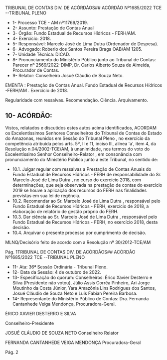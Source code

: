 TRIBUNAL DE CONTAS DIV. DE ACÓRDÃOS## ACÓRDÃO Nº1685/2022  TCE --TRIBUNAL PLENO

- 1- Processo TCE - AM nº11769/2019.
- 2- Assunto: Prestação de Contas Anual
- 3- Órgão: Fundo Estadual de Recursos Hídricos - FERH/AM.
- 4- Exercício: 2018.
- 5- Responsável: Marcelo José de Lima Dutra (Ordenador de Despesa).
- 6- Advogado: Roberio dos Santos Pereira Braga OAB/AM 1205.
- 7- Unidade Técnica: DICAD.
- 8- Pronunciamento  do  Ministério  Público  junto  ao  Tribunal  de  Contas: Parecer  nº 2569/2022-DIMP, Dr. Carlos Alberto Souza de Almeida, Procurador de Contas.
- 9- Relator: Conselheiro Josué Cláudio de Souza Neto.

EMENTA : Prestação de Contas Anual. Fundo Estadual de Recursos Hídricos -FERH/AM  . Exercício de 2018.

Regularidade com ressalvas. Recomendação. Ciência. Arquivamento.

## 10-  ACÓRDÃO:

Vistos, relatados e discutidos estes autos acima identificados, ACORDAM os Excelentíssimos Senhores Conselheiros do Tribunal de Contas do Estado do Amazonas, reunidos em Sessão do Tribunal Pleno , no exercício da competência atribuída pelos arts. 5º, II e 11, inciso III, alínea 'a', item 4, da Resolução n.04/2002-TCE/AM, à unanimidade, nos termos do voto do Excelentíssimo Senhor Conselheiro-Relator , em consonância com pronunciamento do Ministério Público junto a este Tribunal, no sentido de:

- 10.1. Julgar regular com ressalvas a Prestação de Contas Anuais do Fundo Estadual  de  Recursos  Hídricos  -  FERH  de  responsabilidade do Sr. Marcelo  José  de  Lima  Dutra , no  curso  do  exercício  2018,  com determinações, que seja observada na prestação de contas do exercício 2019  se  houve  a  aplicação  dos  recursos  do  FERH  nas  finalidades previstas em sua lei de regência.
- 10.2. Recomendar ao Sr. Marcelo  José  de  Lima  Dutra , responsável pelo Fundo Estadual de Recursos Hídricos - FERH, exercício de 2018, a elaboração de relatório de gestão próprio do FERH.
- 10.3. Dar  ciência ao Sr.  Marcelo  José  de  Lima  Dutra ,  responsável  pelo Fundo Estadual de Recursos Hídricos - FERH, no exercício 2018, desta decisão.
- 10.4. Arquivar o presente processo por cumprimento de decisão.

MLNQ/Decisório feito de acordo com a Resolução nº 30/2012-TCE/AM

Pág. 1TRIBUNAL DE CONTAS DIV. DE ACÓRDÃOS## ACÓRDÃO Nº1685/2022  TCE --TRIBUNAL PLENO

- 11-  Ata: 36ª Sessão Ordinária - Tribunal Pleno.
- 12-  Data da Sessão: 4 de outubro de 2022.
- 13-  Especificação do quorum: Conselheiros: Érico Xavier Desterro e Silva (Presidente não  votou),  Júlio  Assis  Corrêa  Pinheiro,  Ari  Jorge  Moutinho  da  Costa  Júnior,  Yara Amazônia  Lins  Rodrigues  dos  Santos,  Josué  Cláudio  de  Souza  Neto  e  Luis  Fabian Pereira Barbosa.
- 14-  Representante do Ministério Público de Contas: Dra. Fernanda Cantanhede Veiga Mendonça, Procuradora-Geral.

ÉRICO XAVIER DESTERRO E SILVA

Conselheiro-Presidente

JOSUÉ CLÁUDIO DE SOUZA NETO Conselheiro Relator

FERNANDA CANTANHEDE VEIGA MENDONÇA Procuradora-Geral

Pág. 2